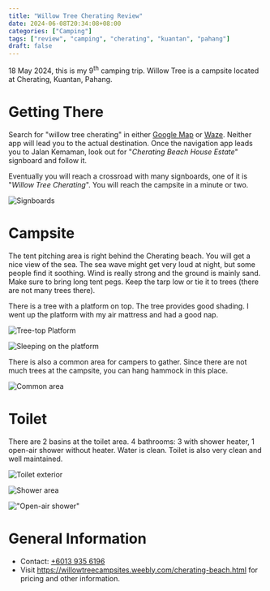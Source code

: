 ```yaml
---
title: "Willow Tree Cherating Review"
date: 2024-06-08T20:34:08+08:00
categories: ["Camping"]
tags: ["review", "camping", "cherating", "kuantan", "pahang"]
draft: false
---
```


18 May 2024, this is my 9<sup>th</sup> camping trip. Willow Tree is a campsite located at Cherating, Kuantan, Pahang.

<!--more-->

# Getting There

Search for "willow tree cherating" in either [Google Map](https://maps.app.goo.gl/P64vvFtzQVTgzpia8) or [Waze](https://www.waze.com/en/live-map/directions/my/pahang/balok/willow-tree-cherating?place=ChIJJ45huFWFyDERH3z-CgNERxQ). Neither app will lead you to the actual destination. Once the navigation app leads you to Jalan Kemaman, look out for "_Cherating Beach House Estate_" signboard and follow it.

Eventually you will reach a crossroad with many signboards, one of it is "_Willow Tree Cherating_". You will reach the campsite in a minute or two.

![Signboards](signboards.jpg "Signboards")

# Campsite

The tent pitching area is right behind the Cherating beach. You will get a nice view of the sea. The sea wave might get very loud at night, but some people find it soothing. Wind is really strong and the ground is mainly sand. Make sure to bring long tent pegs. Keep the tarp low or tie it to trees (there are not many trees there).

There is a tree with a platform on top. The tree provides good shading. I went up the platform with my air mattress and had a good nap.

![Tree-top Platform](tree-platform.jpg "Tree-top platform")

![Sleeping on the platform](tree-platform-top.jpg "Sleeping on the platform")

There is also a common area for campers to gather. Since there are not much trees at the campsite, you can hang hammock in this place.

![Common area](common-area.jpg "Common area")

# Toilet

There are 2 basins at the toilet area. 4 bathrooms: 3 with shower heater, 1 open-air shower without heater. Water is clean. Toilet is also very clean and well maintained.

![Toilet exterior](toilet-1.jpg "Toilet exterior")

![Shower area](toilet-2.jpg "Shower area")

!["Open-air shower"](toilet-3.jpg "Open-air shower")

# General Information

* Contact: [+6013 935 6196](tel:+60139356196)
* Visit https://willowtreecampsites.weebly.com/cherating-beach.html for pricing and other information.